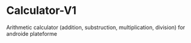 # Calculator-V1
Arithmetic calculator (addition, substruction, multiplication, division) for androide plateforme 
